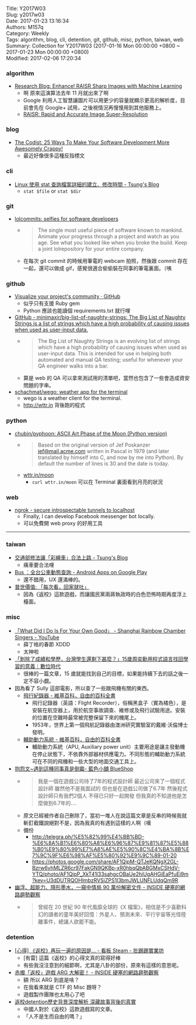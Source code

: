 Title: Y2017W03  
Slug: y2017w03  
Date: 2017-01-23 13:16:34  
Authors: M157q  
Category: Weekly  
Tags: algorithm, blog, cli, detention, git, github, misc, python, taiwan, web  
Summary: Collection for Y2017W03 (2017-01-16 Mon 00:00:00 +0800 ~ 2017-01-23 Mon 00:00:00 +0800)  
Modified: 2017-02-06 17:20:34  
  
  
  
### algorithm  
  
+ [Research Blog: Enhance! RAISR Sharp Images with Machine Learning](https://research.googleblog.com/2016/11/enhance-raisr-sharp-images-with-machine.html)  
    + 啊 原來這演算法去年 11 月就出來了啊  
    + Google 利用人工智慧讓圖片可以用更少的容量就顯示更高的解析度，目前會先在 Google+ 試用，之後視情況再慢慢用到其他服務上。  
    + [RAISR: Rapid and Accurate Image Super-Resolution](https://arxiv.org/abs/1606.01299)  
  
  
### blog  
  
+ [The Codist: 25 Ways To Make Your Software Development More Awesomely Crappy!](http://thecodist.com/article/25-ways-to-make-your-software-development-more-awesomely-crappy)  
    + 最近好像很多這種反指標文  
  
  
### cli  
  
+ [Linux 使用 stat 查詢檔案詳細的建立、修改時間 - Tsung's Blog](https://blog.longwin.com.tw/2017/01/linux-cli-stat-find-file-time-2017/)  
    + `stat $file` or `stat $dir`  
  
  
### git  
  
+ [lolcommits: selfies for software developers](https://lolcommits.github.io/)  
    + > The single most useful piece of software known to mankind.  Animate your progress through a project and watch as you age. See what you looked like when you broke the build. Keep a joint lolrepository for your entire company.  
    + 在每次 git commit 的時候用筆電的 webcam 拍照，然後跟 commit 存在一起，還可以做成 gif，感覺很適合偷偷裝在同事的筆電裏面。（咦  
  
  
### github  
  
+ [Visualize your project's community · GitHub](https://github.com/blog/2300-visualize-your-project-s-community)  
    + 似乎只有支援 Ruby gem  
    + Python 應該也能讀個 requirements.txt 就行哩  
+ [GitHub - minimaxir/big-list-of-naughty-strings: The Big List of Naughty Strings is a list of strings which have a high probability of causing issues when used as user-input data.](https://github.com/minimaxir/big-list-of-naughty-strings)  
    + > The Big List of Naughty Strings is an evolving list of strings which have a high probability of causing issues when used as user-input data. This is intended for use in helping both automated and manual QA testing; useful for whenever your QA engineer walks into a bar.  
    + 算是 web 的 QA 可以拿來測試用的清單吧，當然也包含了一些會造成資安問題的字串。  
+ [schachmat/wego: weather app for the terminal](https://github.com/schachmat/wego)  
    + wego is a weather client for the terminal.  
    + <http://wttr.in> 背後跑的程式  
  
  
### python  
  
+ [chubin/pyphoon: ASCII Art Phase of the Moon (Python version)](https://github.com/chubin/pyphoon)  
    + > Based on the original version of Jef Poskanzer jef@mail.acme.com written in Pascal in 1979 (and later translated by himself into C, and now by me into Python).  By default the number of lines is 30 and the date is today.  
    + [wttr.in/moon](http://wttr.in/moon)  
        + `curl wttr.in/moon` 可以在 Terminal 裏面看到月亮的狀況  
  
  
### web  
  
+ [ngrok - secure introspectable tunnels to localhost](https://ngrok.com/docs)  
    + Finally, I can develop Facebook messenger bot locally.  
    + 可以免費開 web proxy 的好用工具  
  
  
---  
  
  
### taiwan  
  
+ [交通部修法讓「彩繪車」合法上路 - Tsung's Blog](https://blog.longwin.com.tw/2017/01/law-allow-painted-car-2017/)  
    + 痛車要合法哩  
+ [Bus ：全台公車動態查詢 - Android Apps on Google Play](https://play.google.com/store/apps/details?id=hearsilent.busplus)  
    + 還不錯用，UX 還滿棒的。  
+ [普世價值: 「每次看，回家就吐」](http://4sacca.blogspot.com/2012/02/blog-post_2872.html)  
    + 因為《返校》這款遊戲，而讓國民黨兩蔣執政時的白色恐怖時期再度浮上檯面。  
  
  
### misc  
  
+ [「What Did I Do Is For Your Own Good」 - Shanghai Rainbow Chamber Singers - YouTube](https://www.youtube.com/watch?v=nvdXowqlv5U)  
    + 薛丁格的春節 XDDD  
    + 太神啦  
+ [「剝除了成績和學歷，台灣學生還剩下甚麼？」15歲周奕勳用程式語言找回學習的意義｜數位時代](https://www.bnext.com.tw/article/42815/what-left-taiwanese-students-without-grades-qualifications-max-chou-found-the-meaning-of-learning-with-programming)  
    + 很棒的一篇文章，15 歲就能找到自己的目標，如果能持續下去的話之後一定不容小覷。  
+ 因為看了 Sully 這部電影，所以查了一些跟飛機有關的東西。  
    + [飛行紀錄器 - 維基百科，自由的百科全書](https://zh.wikipedia.org/zh-tw/%E9%A3%9B%E8%A1%8C%E7%B4%80%E9%8C%84%E5%84%80)  
        + 飛行記錄器（英語：Flight Recorder），俗稱黑盒子（實為橘色），是安裝在航空器上，用於航空事故調查、維修或及飛行試驗用途。安裝的位置在空難時最常被完整保留下來的機尾上。  
        + 1953年，世界上第一個飛航記錄器由澳洲研究實驗室的戴維·沃倫博士發明。  
    + [輔助動力系統 - 維基百科，自由的百科全書](https://zh.wikipedia.org/wiki/%E8%BC%94%E5%8A%A9%E5%8B%95%E5%8A%9B%E7%B3%BB%E7%B5%B1)  
        + 輔助動力系統（APU, Auxiliary power unit）主要用途是讓主發動機在停止狀態下，不依靠外部器材供應電力。不同形態的輔助動力系統可在不同的飛機和一些大型的地面交通工具上。  
+ [抱怨文~遇到這種同事真是倒霉- 藍色小舖 BlueShop](https://webcache.googleusercontent.com/search?q=cache:Z1ln2xorZrUJ:https://www.blueshop.com.tw/board/FUM200410061532262QU/BRD201701181842264E3.html+&cd=1&hl=en&ct=clnk)  
    + > 我是一個在遊戲公司待了7年的程式設計師 最近公司來了一個程式設計師 雖然他不是我面試的 但也是在遊戲公司做了6.7年 然後程式設計師只有我們2個人 不得已只好一起開發 但我真的不知道他是怎麼做到6.7年的....  
    + 原文已經被作者自己刪除了，當初一堆人在說這篇文章是反串的時候我就斬釘截鐵說絕對不是，因為我真的有遇到這樣的人啊（嘆  
    + 備份  
        + <http://telegra.ph/%E5%82%99%E4%BB%BD-%E6%8A%B1%E6%80%A8%E6%96%87%E9%81%87%E5%88%B0%E9%80%99%E7%A8%AE%E5%90%8C%E4%BA%8B%E7%9C%9F%E6%98%AF%E5%80%92%E9%9C%89-01-20>  
        + <https://photos.google.com/share/AF1QipM-QTJeKQNgX2GL-Bzrw6vhMLZR6cr97FakGN9QKBp-xR0hbqQbABGMxCSHdV-YTQ/photo/AF1QipP_XkT41l33sahgcOBaUe2hiUgAHGiEaPfuEj9m?key=U3dDUTRQOHlmbzRVSjZPS1I3bmJWLUNFLUdqQm9R>  
+ [幽浮、超能力、隱形墨水，一窺中情局 90 萬份解密文件 - INSIDE 硬塞的網路趨勢觀察](https://www.inside.com.tw/2017/01/20/cia-declassified)  
    + > 曾經在 20 世紀 90 年代風靡全球的《X 檔案》，相信是不少喜歡科幻的讀者的童年美好回憶：外星人、預測未來、平行宇宙等光怪陸離事件，總讓人欲罷不能。  
  
  
### detention  
  
+ [[心得] 《返校》再玩一遍的原因是... - 看板 Steam - 批踢踢實業坊](https://www.ptt.cc/bbs/Steam/M.1484898699.A.C07.html)  
    + [有雷] 這篇《返校》的心得文真的寫得好棒  
    + 有些我沒注意到的細節啊，尤其是八卦的部份，原來有這樣的意思呢。  
+ [赤燭「返校」遊戲 ARG 大解密！ - INSIDE 硬塞的網路趨勢觀察](https://www.inside.com.tw/2017/01/17/red-candle-detention-arg)  
    + 額 所以 ARG 到底是啥？  
    + 在我看來就是 CTF 的 Misc 題呀？  
    + 遊戲製作團隊也太用心了吧  
+ [返校detention歷史背景深度解析 深藏故事背後的真實](http://www.3dmgame.com/bd/201701/3624081.html)  
    + 中國人對於《返校》這款遊戲寫的文章。  
    + 「人不是生而自由的嗎？」  
